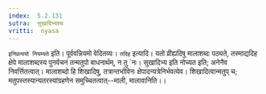 ```yaml
---
index:  5.2.131
sutra:  सुखादिभ्यश्च
vritti:  nyasa
---
```


`इनिप्रत्ययो नियम्यते` इति। पूर्ववन्नियमो वेदितव्यः।
`तदिह` इत्यादि। यतो व्रीह्यदिषु मालाशब्दः पठ्यते, तस्माद्यदिह क्षेपे मालाशब्दस्य पुनर्वचनं तन्मतुपो बाधनार्थम्, न तु `नः। सुखादिभ्य इति नोच्यत इति; अनेनैव निवर्त्तितत्वात्। मालाशब्दो हि शिखादिषु, तत्रान्तर्भाविनः क्षेपादन्यत्रेनिर्भवत्येव। शिखादित्वान्मतुप् च; मतुपस्तस्यान्यतरस्यांग्रहणेन समुच्चितत्वात्--माली, मालावानिति।।

